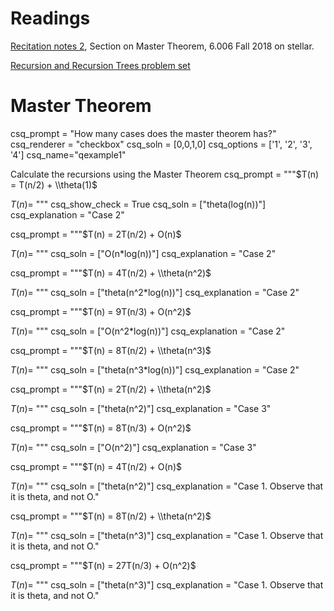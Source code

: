 # Readings 
[Recitation notes 2](https://learning-modules.mit.edu/service/materials/groups/238004/files/e32bf8b0-6f52-4813-af38-5b1664dda1eb/link?errorRedirect=%2Fmaterials%2Findex.html&download=true), Section on Master Theorem, 6.006 Fall 2018 on stellar.

[Recursion and Recursion Trees problem set](https://s092.xvm.mit.edu/IAP19/PS/PS02)

# Master Theorem

<question multiplechoice>
csq_prompt = "How many cases does the master theorem has?"
csq_renderer = "checkbox"
csq_soln = [0,0,1,0]
csq_options =  ['1',
'2',
'3',
'4']
csq_name="qexample1"
</question>

Calculate the recursions using the Master Theorem
<question expression>
csq_prompt = """$T(n) = T(n/2) + \\theta(1)$

$T(n) =$ """
csq_show_check = True
csq_soln = ["theta(log(n))"]
csq_explanation = "Case 2"
</question>

<question expression>
csq_prompt = """$T(n) = 2T(n/2) + O(n)$

$T(n) =$ """
csq_soln = ["O(n*log(n))"]
csq_explanation = "Case 2"
</question>

<question expression>
csq_prompt = """$T(n) = 4T(n/2) + \\theta(n^2)$

$T(n) =$ """
csq_soln = ["theta(n^2*log(n))"]
csq_explanation = "Case 2"
</question>


<question expression>
csq_prompt = """$T(n) = 9T(n/3) + O(n^2)$

$T(n) =$ """
csq_soln = ["O(n^2*log(n))"]
csq_explanation = "Case 2"
</question>

<question expression>
csq_prompt = """$T(n) = 8T(n/2) + \\theta(n^3)$

$T(n) =$ """
csq_soln = ["theta(n^3*log(n))"]
csq_explanation = "Case 2"
</question>




<question expression>
csq_prompt = """$T(n) = 2T(n/2) + \\theta(n^2)$

$T(n) =$ """
csq_soln = ["theta(n^2)"]
csq_explanation = "Case 3"
</question>


<question expression>
csq_prompt = """$T(n) = 8T(n/3) + O(n^2)$

$T(n) =$ """
csq_soln = ["O(n^2)"]
csq_explanation = "Case 3"
</question>

<question expression>
csq_prompt = """$T(n) = 4T(n/2) + O(n)$

$T(n) =$ """
csq_soln = ["theta(n^2)"]
csq_explanation = "Case 1. Observe that it is theta, and not O."
</question>

<question expression>
csq_prompt = """$T(n) = 8T(n/2) + \\theta(n^2)$

$T(n) =$ """
csq_soln = ["theta(n^3)"]
csq_explanation = "Case 1. Observe that it is theta, and not O."
</question>


<question expression>
csq_prompt = """$T(n) = 27T(n/3) + O(n^2)$

$T(n) =$ """
csq_soln = ["theta(n^3)"]
csq_explanation = "Case 1. Observe that it is theta, and not O."
</question>
